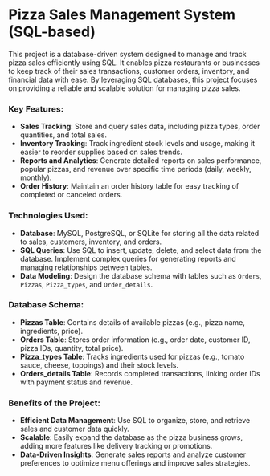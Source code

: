 # Pizza Sales Management System (SQL-based)

This project is a database-driven system designed to manage and track pizza sales efficiently using SQL. It enables pizza restaurants or businesses to keep track of their sales transactions, customer orders, inventory, and financial data with ease. By leveraging SQL databases, this project focuses on providing a reliable and scalable solution for managing pizza sales.

### Key Features:
- **Sales Tracking**: Store and query sales data, including pizza types, order quantities, and total sales.
- **Inventory Tracking**: Track ingredient stock levels and usage, making it easier to reorder supplies based on sales trends.
- **Reports and Analytics**: Generate detailed reports on sales performance, popular pizzas, and revenue over specific time periods (daily, weekly, monthly).
- **Order History**: Maintain an order history table for easy tracking of completed or canceled orders.

### Technologies Used:
- **Database**: MySQL, PostgreSQL, or SQLite for storing all the data related to sales, customers, inventory, and orders.
- **SQL Queries**: Use SQL to insert, update, delete, and select data from the database. Implement complex queries for generating reports and managing relationships between tables.
- **Data Modeling**: Design the database schema with tables such as `Orders`, `Pizzas`, `Pizza_types`, and `Order_details`.

### Database Schema:
- **Pizzas Table**: Contains details of available pizzas (e.g., pizza name, ingredients, price).
- **Orders Table**: Stores order information (e.g., order date, customer ID, pizza IDs, quantity, total price).
- **Pizza_types Table**: Tracks ingredients used for pizzas (e.g., tomato sauce, cheese, toppings) and their stock levels.
- **Orders_details Table**: Records completed transactions, linking order IDs with payment status and revenue.

### Benefits of the Project:
- **Efficient Data Management**: Use SQL to organize, store, and retrieve sales and customer data quickly.
- **Scalable**: Easily expand the database as the pizza business grows, adding more features like delivery tracking or promotions.
- **Data-Driven Insights**: Generate sales reports and analyze customer preferences to optimize menu offerings and improve sales strategies.
